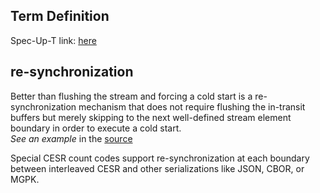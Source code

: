 ## Term Definition

Spec-Up-T link: <a href='https://weboftrust.github.io/WOT-terms/docs/glossary/cold-start-stream-parsing'>here</a>

## re-synchronization
Better than flushing the stream and forcing a cold start is a re-synchronization mechanism that does not require flushing the in-transit buffers but merely skipping to the next well-defined stream element boundary in order to execute a cold start.   
_See an example_ in the [source](https://github.com/WebOfTrust/ietf-cesr/blob/main/draft-ssmith-cesr.md#cold-start-stream-parsing-problem)

Special CESR count codes support re-synchronization at each boundary between interleaved CESR and other serializations like JSON, CBOR, or MGPK.
